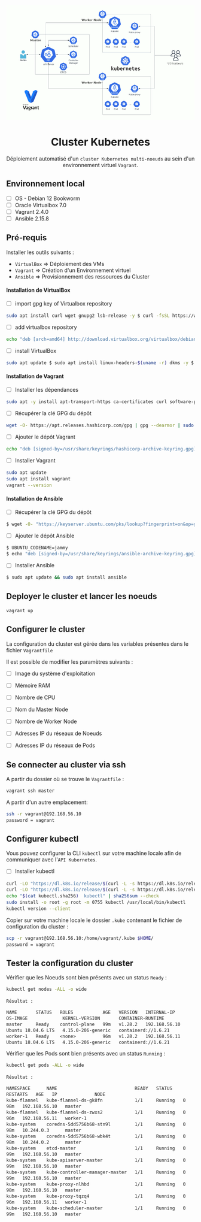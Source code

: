 <div align="center">

<img src="https://github.com/Tony-Dja/kubernetes-cluster-deploy-vagrant-ansible/blob/35e60ca64e9bc44f5352709d64ff3f654cdc9ae1/screenshots/kubernetes-cluster.gif">

# Cluster Kubernetes

Déploiement automatisé d'un `cluster Kubernetes multi-noeuds` au sein d'un environnement virtuel `Vagrant`.

</div>

## Environnement local

- [ ] OS - Debian 12 Bookworm
- [ ] Oracle Virtualbox 7.0
- [ ] Vagrant 2.4.0
- [ ] Ansible 2.15.8

## Pré-requis

Installer les outils suivants :

- `VirtualBox` => Déploiement des VMs
- `Vagrant` => Création d'un Environnement virtuel
- `Ansible` => Provisionnement des ressources du Cluster


#### Installation de VirtualBox

- [ ] import gpg key of Virtualbox repository

```sh 
sudo apt install curl wget gnupg2 lsb-release -y $ curl -fsSL https://www.virtualbox.org/download/oracle_vbox_2016.asc|sudo gpg --dearmor -o /etc/apt/trusted.gpg.d/vbox.gpg $ curl -fsSL https://www.virtualbox.org/download/oracle_vbox.asc|sudo gpg --dearmor -o /etc/apt/trusted.gpg.d/oracle_vbox.gpg
```

- [ ] add virtualbox repository

```sh
echo "deb [arch=amd64] http://download.virtualbox.org/virtualbox/debian $(lsb_release -cs) contrib" | sudo tee /etc/apt/sources.list.d/virtualbox.list
```

- [ ] install VirtualBox

```sh
sudo apt update $ sudo apt install linux-headers-$(uname -r) dkms -y $ sudo apt install virtualbox-7.0 -y
```


#### Installation de Vagrant

- [ ] Installer les dépendances

```sh
sudo apt -y install apt-transport-https ca-certificates curl software-properties-common
```

- [ ] Récupérer la clé GPG du dépôt

```sh
wget -O- https://apt.releases.hashicorp.com/gpg | gpg --dearmor | sudo tee /usr/share/keyrings/hashicorp-archive-keyring.gpg
```

- [ ] Ajouter le dépôt Vagrant

```sh
echo "deb [signed-by=/usr/share/keyrings/hashicorp-archive-keyring.gpg] https://apt.releases.hashicorp.com $(lsb_release -cs) main" | sudo tee /etc/apt/sources.list.d/hashicorp.list
```

- [ ] Installer Vagrant

```sh
sudo apt update
sudo apt install vagrant
vagrant --version
```


#### Installation de Ansible

- [ ] Récupérer la clé GPG du dépôt

```sh
$ wget -O- "https://keyserver.ubuntu.com/pks/lookup?fingerprint=on&op=get&search=0x6125E2A8C77F2818FB7BD15B93C4A3FD7BB9C367" | sudo gpg --dearmour -o /usr/share/keyrings/ansible-archive-keyring.gpg
```

- [ ] Ajouter le dépôt Ansible

```sh
$ UBUNTU_CODENAME=jammy
$ echo "deb [signed-by=/usr/share/keyrings/ansible-archive-keyring.gpg] http://ppa.launchpad.net/ansible/ansible/ubuntu $UBUNTU_CODENAME main" | sudo tee /etc/apt/sources.list.d/ansible.list
```

- [ ] Installer Ansible

```sh
$ sudo apt update && sudo apt install ansible
```


## Deployer le cluster et lancer les noeuds

```sh
vagrant up
```

## Configurer le cluster

La configuration du cluster est gérée dans les variables présentes dans le fichier `Vagrantfile`

Il est possible de modifier les paramètres suivants :

- [ ] Image du système d'exploitation
- [ ] Mémoire RAM
- [ ] Nombre de CPU
- [ ] Nom du Master Node
- [ ] Nombre de Worker Node
- [ ] Adresses IP du réseaux de Noeuds
- [ ] Adresses IP du réseaux de Pods


## Se connecter au cluster via ssh

A partir du dossier où se trouve le `Vagrantfile` :

```sh
vagrant ssh master
```

A partir d'un autre emplacement:

```sh
ssh -r vagrant@192.168.56.10
password = vagrant
```

## Configurer kubectl 

Vous pouvez configurer la CLI `kubectl` sur votre machine locale afin de communiquer avec l'`API Kubernetes`.

- [ ] Installer kubectl

```sh
curl -LO "https://dl.k8s.io/release/$(curl -L -s https://dl.k8s.io/release/stable.txt)/bin/linux/amd64/kubectl"
curl -LO "https://dl.k8s.io/release/$(curl -L -s https://dl.k8s.io/release/stable.txt)/bin/linux/amd64/kubectl.sha256"
echo "$(cat kubectl.sha256)  kubectl" | sha256sum --check
sudo install -o root -g root -m 0755 kubectl /usr/local/bin/kubectl
kubectl version --client
```

Copier sur votre machine locale le dossier `.kube` contenant le fichier de configuration du cluster :

```sh
scp -r vagrant@192.168.56.10:/home/vagrant/.kube $HOME/
password = vagrant
```

## Tester la configuration du cluster

Vérifier que les Noeuds sont bien présents avec un status `Ready` :

```sh
kubectl get nodes -ALL -o wide
```

`Résultat :`

```
NAME       STATUS   ROLES           AGE   VERSION   INTERNAL-IP     OS-IMAGE             KERNEL-VERSION       CONTAINER-RUNTIME
master     Ready    control-plane   99m   v1.28.2   192.168.56.10   Ubuntu 18.04.6 LTS   4.15.0-206-generic   containerd://1.6.21   
worker-1   Ready    <none>          96m   v1.28.2   192.168.56.11   Ubuntu 18.04.6 LTS   4.15.0-206-generic   containerd://1.6.21
```


Vérifier que les Pods sont bien présents avec un status `Running` :

```sh
kubectl get pods -ALL -o wide
```

`Résultat :`

```
NAMESPACE      NAME                             READY   STATUS    RESTARTS   AGE   IP              NODE       
kube-flannel   kube-flannel-ds-gk8fn            1/1     Running   0          98m   192.168.56.10   master                
kube-flannel   kube-flannel-ds-zwxs2            1/1     Running   0          96m   192.168.56.11   worker-1              
kube-system    coredns-5dd5756b68-stn9l         1/1     Running   0          98m   10.244.0.3      master                
kube-system    coredns-5dd5756b68-wbk4t         1/1     Running   0          98m   10.244.0.2      master                 
kube-system    etcd-master                      1/1     Running   0          99m   192.168.56.10   master                 
kube-system    kube-apiserver-master            1/1     Running   0          99m   192.168.56.10   master                
kube-system    kube-controller-manager-master   1/1     Running   0          99m   192.168.56.10   master                
kube-system    kube-proxy-nlhbd                 1/1     Running   0          98m   192.168.56.10   master                 
kube-system    kube-proxy-tqzq4                 1/1     Running   0          96m   192.168.56.11   worker-1              
kube-system    kube-scheduler-master            1/1     Running   0          99m   192.168.56.10   master      
```


